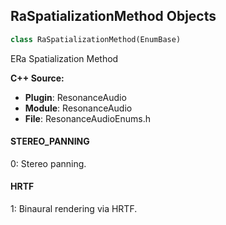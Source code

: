 ## RaSpatializationMethod Objects

```python
class RaSpatializationMethod(EnumBase)
```

ERa Spatialization Method

**C++ Source:**

- **Plugin**: ResonanceAudio
- **Module**: ResonanceAudio
- **File**: ResonanceAudioEnums.h

<a id="unreal.RaSpatializationMethod.STEREO_PANNING"></a>

#### STEREO_PANNING

0: Stereo panning.

<a id="unreal.RaSpatializationMethod.HRTF"></a>

#### HRTF

1: Binaural rendering via HRTF.

<a id="unreal.RaDistanceRolloffModel"></a>